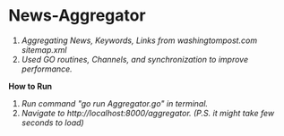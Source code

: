 # News-Aggregator

1. *Aggregating News, Keywords, Links from washingtompost.com sitemap.xml*
2. *Used GO routines, Channels, and synchronization to improve performance.*

<b>How to Run</b>
1. *Run command "go run Aggregator.go" in terminal.*
2. *Navigate to http://localhost:8000/aggregator. (P.S. it might take few seconds to load)*